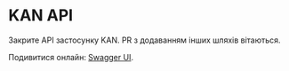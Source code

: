 # KAN API

Закрите API застосунку KAN. PR з додаванням інших шляхів вітаються.

Подивитися онлайн: [Swagger UI](https://editor-next.swagger.io/?url=https://raw.githubusercontent.com/faynatown/kan-api/refs/heads/main/kan-api.yaml).
